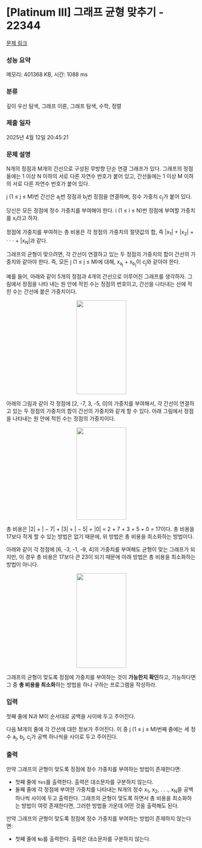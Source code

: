 # [Platinum III] 그래프 균형 맞추기 - 22344 

[문제 링크](https://www.acmicpc.net/problem/22344) 

### 성능 요약

메모리: 401368 KB, 시간: 1088 ms

### 분류

깊이 우선 탐색, 그래프 이론, 그래프 탐색, 수학, 정렬

### 제출 일자

2025년 4월 12일 20:45:21

### 문제 설명

<p>N개의 정점과 M개의 간선으로 구성된 무방향 단순 연결 그래프가 있다. 그래프의 정점들에는 1 이상 N 이하의 서로 다른 자연수 번호가 붙어 있고, 간선들에는 1 이상 M 이하의 서로 다른 자연수 번호가 붙어 있다.</p>

<p>j (1 ≤ j ≤ M)번 간선은 a<sub>j</sub>번 정점과 b<sub>j</sub>번 정점을 연결하며, 정수 가중치 c<sub>j</sub>가 붙어 있다.</p>

<p>당신은 모든 정점에 정수 가중치를 부여해야 한다. i (1 ≤ i ≤ N)번 정점에 부여할 가중치를 x<sub>i</sub>라고 하자.</p>

<p>정점에 가중치를 부여하는 총 비용은 각 정점의 가중치의 절댓값의 합, 즉 |x<sub>1</sub>| + |x<sub>2</sub>| + · · · + |x<sub>N</sub>|과 같다.</p>

<p>그래프의 균형이 맞으려면, 각 간선이 연결하고 있는 두 정점의 가중치의 합이 간선의 가중치와 같아야 한다. 즉, 모든 j (1 ≤ j ≤ M)에 대해, x<sub>a<sub>j</sub></sub> + x<sub>b<sub>j</sub></sub>이 c<sub>j</sub>와 같아야 한다.</p>

<p>예를 들어, 아래와 같이 5개의 정점과 4개의 간선으로 이루어진 그래프를 생각하자. 그림에서 정점을 나타 내는 원 안에 적힌 수는 정점의 번호이고, 간선을 나타내는 선에 적힌 수는 간선에 붙은 가중치이다.</p>

<p style="text-align: center;"><img alt="" src="https://upload.acmicpc.net/b1bc832a-633b-4c14-bc59-e7c0fe7f00ce/-/preview/" style="width: 132px; height: 249px;"></p>

<p>아래의 그림과 같이 각 정점에 [2, -7, 3, -5, 0]의 가중치를 부여해서, 각 간선이 연결하고 있는 두 정점의 가중치의 합이 간선의 가중치와 같게 할 수 있다. 아래 그림에서 정점을 나타내는 원 안에 적힌 수는 정점의 가중치이다.</p>

<p style="text-align: center;"><img alt="" src="https://upload.acmicpc.net/78b82521-224f-4eda-bd93-2ee2001f1385/-/preview/" style="width: 132px; height: 245px;"></p>

<p>총 비용은 |2| + | − 7| + |3| + | − 5| + |0| = 2 + 7 + 3 + 5 + 0 = 17이다. 총 비용을 17보다 작게 할 수 있는 방법은 없기 때문에, 위 방법은 총 비용을 최소화하는 방법이다.</p>

<p>아래와 같이 각 정점에 [6, -3, -1, -9, 4]의 가중치를 부여해도 균형이 맞는 그래프가 되지만, 이 경우 총 비용은 17보다 큰 23이 되기 때문에 아래 방법은 총 비용을 최소화하는 방법이 아니다.</p>

<p style="text-align: center;"><img alt="" src="https://upload.acmicpc.net/2d164b11-c1b8-4080-85b6-70c7611cd170/-/preview/" style="width: 132px; height: 251px;"></p>

<p>그래프의 균형이 맞도록 정점에 가중치를 부여하는 것이 <strong>가능한지 확인</strong>하고, 가능하다면 그 중 <strong>총 비용을 최소화</strong>하는 방법을 하나 구하는 프로그램을 작성하라.</p>

### 입력 

 <p>첫째 줄에 N과 M이 순서대로 공백을 사이에 두고 주어진다.</p>

<p>다음 M개의 줄에 각 간선에 대한 정보가 주어진다. 이 중 j (1 ≤ j ≤ M)번째 줄에는 세 정수 a<sub>j</sub>, b<sub>j</sub>, c<sub>j</sub>가 공백 하나씩을 사이로 두고 주어진다.</p>

### 출력 

 <p>만약 그래프의 균형이 맞도록 정점에 정수 가중치를 부여하는 방법이 존재한다면:</p>

<ul>
	<li>첫째 줄에 <code>Yes</code>를 출력한다. 출력은 대소문자를 구분하지 않는다.</li>
	<li>둘째 줄에 각 정점에 부여한 가중치를 나타내는 N개의 정수 x<sub>1</sub>, x<sub>2</sub>, . . ., x<sub>N</sub>을 공백 하나씩 사이에 두고 출력한다. 그래프의 균형이 맞도록 하면서 총 비용을 최소화하는 방법이 여럿 존재한다면, 그러한 방법들 가운데 어떤 것을 출력해도 된다.</li>
</ul>

<p>만약 그래프의 균형이 맞도록 정점에 정수 가중치를 부여하는 방법이 존재하지 않는다면:</p>

<ul>
	<li>첫째 줄에 <code>No</code>를 출력한다. 출력은 대소문자를 구분하지 않는다.</li>
</ul>

